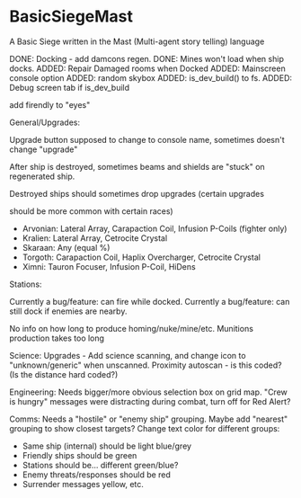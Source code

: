 # BasicSiegeMast
A Basic Siege written in the Mast (Multi-agent story telling) language



DONE: Docking - add damcons regen.
DONE: Mines won't load when ship docks.
ADDED: Repair Damaged rooms when Docked 
ADDED: Mainscreen console option
ADDED: random skybox
ADDED: is_dev_build() to fs. 
ADDED: Debug screen tab if is_dev_build

add firendly to "eyes"




General/Upgrades:

Upgrade button supposed to change to console name, sometimes doesn't
change "upgrade"

After ship is destroyed, sometimes beams and shields are "stuck" on
regenerated ship.

Destroyed ships should sometimes drop upgrades (certain upgrades

should be more common with certain races)
 - Arvonian: Lateral Array, Carapaction Coil, Infusion P-Coils (fighter only)
 - Kralien: Lateral Array, Cetrocite Crystal
 - Skaraan: Any (equal %)
 - Torgoth: Carapaction Coil, Haplix Overcharger, Cetrocite Crystal
 - Ximni: Tauron Focuser, Infusion P-Coil, HiDens



Stations:

Currently a bug/feature: can fire while docked.
Currently a bug/feature: can still dock if enemies are nearby.

No info on how long to produce homing/nuke/mine/etc.
Munitions production takes too long



Science:
Upgrades - Add science scanning, and change icon to "unknown/generic"
when unscanned.
Proximity autoscan - is this coded? (Is the distance hard coded?)



Engineering:
Needs bigger/more obvious selection box on grid map.
"Crew is hungry" messages were distracting during combat, turn off for
Red Alert?

Comms:
Needs a "hostile" or "enemy ship" grouping.
Maybe add "nearest" grouping to show closest targets?
Change text color for different groups:
 - Same ship (internal) should be light blue/grey
 - Friendly ships should be green
 - Stations should be... different green/blue?
 - Enemy threats/responses should be red
 - Surrender messages yellow, etc.